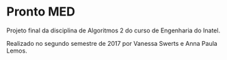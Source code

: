 # Pronto MED

Projeto final da disciplina de Algoritmos 2 do curso de Engenharia do Inatel.

Realizado no segundo semestre de 2017 por Vanessa Swerts e Anna Paula Lemos.
